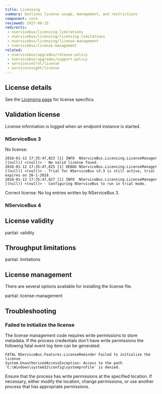 ```yaml
---
title: Licensing
summary: Outlines license usage, management, and restrictions
component: core
reviewed: 2017-08-15
redirects:
 - nservicebus/licensing-limitations
 - nservicebus/licensing/licensing-limitations
 - nservicebus/licensing/license-management
 - nservicebus/license-management
related:
 - nservicebus/upgrades/release-policy
 - nservicebus/upgrades/support-policy
 - servicecontrol/license
 - serviceinsight/license
---
```



## License details

See the [Licensing page](https://particular.net/licensing) for license specifics.

## Validation license

License information is logged when an endpoint instance is started.

### NServiceBus 3

No license:
```
2018-01-12 17:35:47,823 [1] INFO  NServiceBus.Licensing.LicenseManager [(null)] <(null)> - No valid license found.
2018-01-12 17:35:47,825 [1] DEBUG NServiceBus.Licensing.LicenseManager [(null)] <(null)> - Trial for NServiceBus v3.3 is still active, trial expires on 26-1-2018.
2018-01-12 17:35:47,827 [1] INFO  NServiceBus.Licensing.LicenseManager [(null)] <(null)> - Configuring NServiceBus to run in trial mode.
```

Correct license:
No log entries written by NServiceBus 3.

### NServiceBus 4



## License validity

partial: validity


## Throughput limitations

partial: limitations


## License management

There are several options available for installing the license file. 

partial: license-management


## Troubleshooting

### Failed to initialize the license

The license management code requires write permissions to store metadata. If the process credentials don't have write permissions the following fatal event log item can be generated:

```
FATAL NServiceBus.Features.LicenseReminder Failed to initialize the license
System.UnauthorizedAccessException: Access to the path 'C:\Windows\system32\config\systemprofile' is denied.
```

Ensure that the process has write permissions at the specified location. If necessary, either modify the location, change permissions, or use another process that has appropriate permissions.
